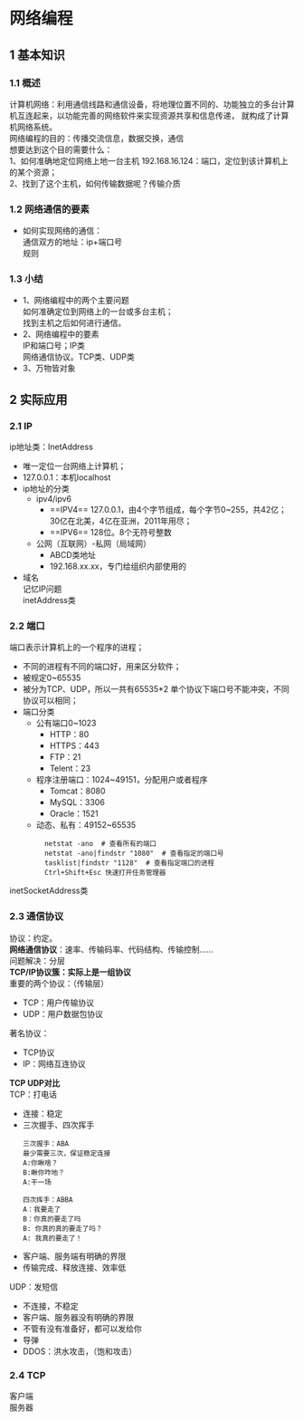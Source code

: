 # 网络编程
## 1 基本知识
### 1.1 概述
计算机网络：利用通信线路和通信设备，将地理位置不同的、功能独立的多台计算机互连起来，以功能完善的网络软件来实现资源共享和信息传递，
就构成了计算机网络系统。  
网络编程的目的：传播交流信息，数据交换，通信  
想要达到这个目的需要什么：  
1、如何准确地定位网络上地一台主机 192.168.16.124：端口，定位到该计算机上的某个资源；  
2、找到了这个主机，如何传输数据呢？传输介质
### 1.2 网络通信的要素
* 如何实现网络的通信：  
通信双方的地址：ip+端口号  
规则
### 1.3 小结
* 1、网络编程中的两个主要问题  
如何准确定位到网络上的一台或多台主机；  
找到主机之后如何进行通信。  
* 2、网络编程中的要素  
IP和端口号；IP类  
网络通信协议。TCP类、UDP类  
* 3、万物皆对象

## 2 实际应用
### 2.1 IP
ip地址类：InetAddress  
* 唯一定位一台网络上计算机；  
* 127.0.0.1：本机localhost   
* ip地址的分类  
    * ipv4/ipv6  
        * ==IPV4== 127.0.0.1，由4个字节组成，每个字节0~255，共42亿；30亿在北美，4亿在亚洲，2011年用尽；  
        * ==IPV6== 128位。8个无符号整数  
    * 公网（互联网）-私网（局域网）
        * ABCD类地址
        * 192.168.xx.xx，专门给组织内部使用的
* 域名  
记忆IP问题  
inetAddress类
### 2.2 端口
端口表示计算机上的一个程序的进程；  
* 不同的进程有不同的端口好，用来区分软件；  
* 被规定0~65535  
* 被分为TCP、UDP，所以一共有65535*2  单个协议下端口号不能冲突，不同协议可以相同；  
* 端口分类  
    * 公有端口0~1023  
        * HTTP：80  
        * HTTPS：443
        * FTP：21  
        * Telent：23  
    * 程序注册端口：1024~49151，分配用户或者程序  
        * Tomcat：8080  
        * MySQL：3306
        * Oracle：1521  
    * 动态、私有：49152~65535  
      ```  
        netstat -ano  # 查看所有的端口  
        netstat -ano|findstr "1080"  # 查看指定的端口号
        tasklist|findstr "1128"  # 查看指定端口的进程  
        Ctrl+Shift+Esc 快速打开任务管理器
      ```  
inetSocketAddress类  
### 2.3 通信协议  
协议：约定。  
**网络通信协议**：速率、传输码率、代码结构、传输控制……  
问题解决：分层  
**TCP/IP协议簇：实际上是一组协议**  
重要的两个协议：（传输层）  
* TCP：用户传输协议  
* UDP：用户数据包协议  

著名协议：
* TCP协议  
* IP：网络互连协议  

**TCP UDP对比**  
TCP：打电话  
* 连接：稳定  
* 三次握手、四次挥手  
    ```
  三次握手：ABA  
  最少需要三次，保证稳定连接
    A:你瞅啥？  
    B:瞅你咋地？  
    A:干一场  
  
  四次挥手：ABBA
  A：我要走了  
  B：你真的要走了吗
  B: 你真的真的要走了吗？
  A: 我真的要走了！
  ```
* 客户端、服务端有明确的界限  
* 传输完成、释放连接、效率低
  

UDP：发短信  
* 不连接，不稳定  
* 客户端、服务器没有明确的界限
* 不管有没有准备好，都可以发给你  
* 导弹  
* DDOS：洪水攻击，（饱和攻击）  
### 2.4 TCP
客户端  
服务器